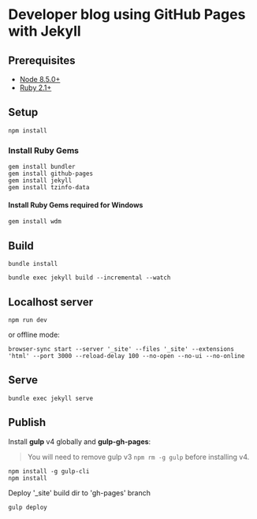 # Developer blog using GitHub Pages with Jekyll

## Prerequisites
- [Node 8.5.0+](https://nodejs.org/en/)
- [Ruby 2.1+](https://rubyinstaller.org/downloads/)

## Setup

`npm install`

### Install Ruby Gems
```
gem install bundler
gem install github-pages
gem install jekyll
gem install tzinfo-data
```

#### Install Ruby Gems required for Windows
```
gem install wdm
```

## Build

`bundle install`

`bundle exec jekyll build --incremental --watch`

## Localhost server

`npm run dev`

or offline mode:

`browser-sync start --server '_site' --files '_site' --extensions 'html' --port 3000 --reload-delay 100 --no-open --no-ui --no-online`

## Serve

`bundle exec jekyll serve`

## Publish

Install **gulp** v4 globally and **gulp-gh-pages**:  

> You will need to remove gulp v3 `npm rm -g gulp` before installing v4.

```
npm install -g gulp-cli
npm install
```

Deploy '_site' build dir to 'gh-pages' branch
```
gulp deploy
```
